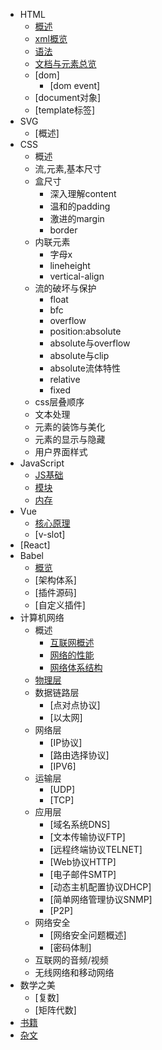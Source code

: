 - HTML
  - [概述](./docs/html/html_summary.md)
  - [xml概览](./docs/html/xml.md)
  - [语法](./docs/html/html_syntax.md)
  - [文档与元素总览](./docs/html/html_element.md)
  - [dom]
    - [dom event]
  - [document对象]
  - [template标签]
- SVG
  - [概述]
- CSS
  - 概述
  - 流,元素,基本尺寸
  - 盒尺寸
    - 深入理解content
    - 温和的padding
    - 激进的margin
    - border
  - 内联元素
    - 字母x
    - lineheight
    - vertical-align
  - 流的破坏与保护
    - float
    - bfc
    - overflow
    - position:absolute
    - absolute与overflow
    - absolute与clip
    - absolute流体特性
    - relative
    - fixed
  - css层叠顺序
  - 文本处理
  - 元素的装饰与美化
  - 元素的显示与隐藏
  - 用户界面样式
- JavaScript
  - [JS基础](./docs/javascript/base.md)
  - [模块](./docs/javascript/module.md)
  - [内存](./docs/javascript/memory.md)
- Vue
  - [核心原理](./docs/vue/core.md)
  - [v-slot]
- [React]
- Babel
  - [概览](./docs/babel/babel_summary.md)
  - [架构体系]
  - [插件源码]
  - [自定义插件]
- 计算机网络
  - 概述
    - [互联网概述](./docs/network/summary/internet.md)
    - [网络的性能](./docs/network/summary/performance.md)
    - [网络体系结构](./docs/network/summary/structure.md)
  - [物理层](./docs/network/physical-layer.md)
  - 数据链路层
    - [点对点协议]
    - [以太网]
  - 网络层
    - [IP协议]
    - [路由选择协议]
    - [IPV6]
  - 运输层
    - [UDP]
    - [TCP]
  - 应用层
    - [域名系统DNS]
    - [文本传输协议FTP]
    - [远程终端协议TELNET]
    - [Web协议HTTP]
    - [电子邮件SMTP]
    - [动态主机配置协议DHCP]
    - [简单网络管理协议SNMP]
    - [P2P]
  - 网络安全
    - [网络安全问题概述]
    - [密码体制]
  - 互联网的音频/视频
  - 无线网络和移动网络
- 数学之美
  - [复数]
  - [矩阵代数]
- [书籍](./docs/books.md)
- [杂文](./docs/essay.md)